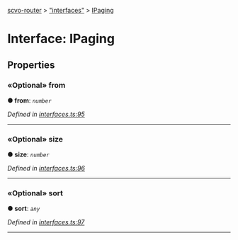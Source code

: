 [scvo-router](../README.md) > ["interfaces"](../modules/_interfaces_.md) > [IPaging](../interfaces/_interfaces_.ipaging.md)



# Interface: IPaging


## Properties
<a id="from"></a>

### «Optional» from

**●  from**:  *`number`* 

*Defined in [interfaces.ts:95](https://github.com/scvodigital/scvo-router/blob/2753b73/src/interfaces.ts#L95)*





___

<a id="size"></a>

### «Optional» size

**●  size**:  *`number`* 

*Defined in [interfaces.ts:96](https://github.com/scvodigital/scvo-router/blob/2753b73/src/interfaces.ts#L96)*





___

<a id="sort"></a>

### «Optional» sort

**●  sort**:  *`any`* 

*Defined in [interfaces.ts:97](https://github.com/scvodigital/scvo-router/blob/2753b73/src/interfaces.ts#L97)*





___


